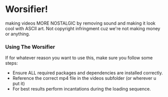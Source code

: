 <h1>Worsifier!</h1>
making videos MORE NOSTALGIC by removing sound and making it look cool with ASCII art. 
Not copyright infringment cuz we're not making money or anything.

<h3>Using The Worsifier</h3>
If for whatever reason you want to use this, make sure you follow some steps:
<ul>
<li>Ensure ALL required packages and dependencies are installed correctly.</li>
<li>Reference the correct mp4 file in the videos subfolder (or wherever u put it)</li>
<li>For best results perform incantations during the loading sequence.</li>
</ul>
